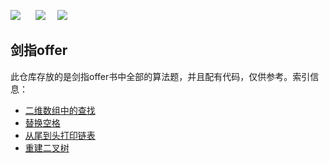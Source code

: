 ![](https://img.shields.io/badge/剑指offer-面试题-cyan.svg )&nbsp;&nbsp;&nbsp; &nbsp; ![](https://img.shields.io/badge/必刷-算法题-brightgreen.svg ) &nbsp; &nbsp; ![](https://img.shields.io/badge/github-lightingsui-red.svg )

## 剑指offer

此仓库存放的是剑指offer书中全部的算法题，并且配有代码，仅供参考。索引信息：

+ [二维数组中的查找](https://github.com/lightingsui/-offer/blob/master/src/ArrayFind.java )
+ [替换空格](https://github.com/lightingsui/-offer/blob/master/src/ReplaceSpace.java)
+ [从尾到头打印链表](https://github.com/lightingsui/-offer/blob/master/src/ReverseLinkList.java)
+ [重建二叉树](https://github.com/lightingsui/-offer/blob/master/src/RebuildBinaryTree.java)

